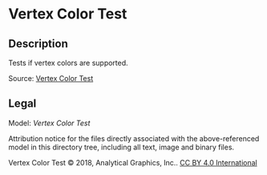 # Vertex Color Test

## Description

Tests if vertex colors are supported.

Source: [Vertex Color Test](https://github.com/KhronosGroup/glTF-Sample-Assets/tree/6f5b2f56eb285aa25b86f2de992596e596c5182d/Models/VertexColorTest)

## Legal

Model: *Vertex Color Test*

Attribution notice for the files directly associated with the above-referenced model in this directory tree, including all text, image and binary files.

Vertex Color Test &copy; 2018, Analytical Graphics, Inc.. [CC BY 4.0 International](https://creativecommons.org/licenses/by/4.0/legalcode)
